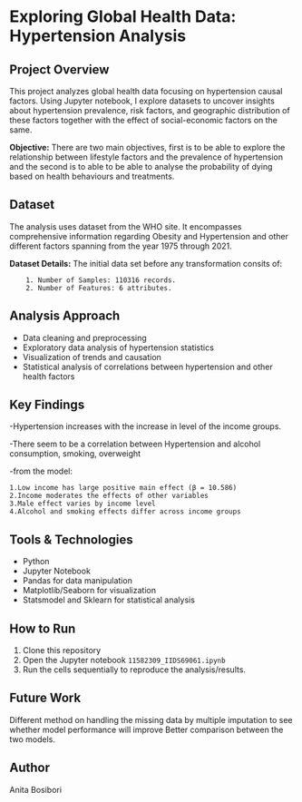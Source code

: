# Exploring Global Health Data: Hypertension Analysis

## Project Overview
This project analyzes global health data focusing on hypertension causal factors. Using Jupyter notebook, I explore datasets to uncover insights about 
hypertension prevalence, risk factors, and geographic distribution of these factors together with the effect of social-economic factors on the same.

**Objective:** There are two main objectives, first is to be able to explore the relationship between lifestyle factors and the prevalence of hypertension 
and the second is to able to be able to analyse the probability of dying based on health behaviours and treatments.

## Dataset
The analysis uses  dataset  from the WHO site. It encompasses comprehensive information regarding Obesity and Hypertension and other different
factors spanning from the year 1975 through 2021.

**Dataset Details:** The initial data set before any transformation consits of:

        1. Number of Samples: 110316 records.
        2. Number of Features: 6 attributes.

## Analysis Approach
- Data cleaning and preprocessing
- Exploratory data analysis of hypertension statistics
- Visualization of trends and causation
- Statistical analysis of correlations between hypertension and other health factors

## Key Findings
-Hypertension increases with the increase in level of the income groups.

-There seem to be a correlation between Hypertension and alcohol consumption, smoking, overweight 

-from the model: 

    1.Low income has large positive main effect (β = 10.586)
    2.Income moderates the effects of other variables
    3.Male effect varies by income level
    4.Alcohol and smoking effects differ across income groups


## Tools & Technologies
- Python
- Jupyter Notebook
- Pandas for data manipulation
- Matplotlib/Seaborn for visualization
- Statsmodel and Sklearn for statistical analysis

## How to Run
1. Clone this repository
2. Open the Jupyter notebook `11582309_IIDS69061.ipynb`
3. Run the cells sequentially to reproduce the analysis/results.
   

## Future Work
Different method on handling the missing data by multiple imputation to see whether model performance will improve
Better comparison between the two models. 

## Author
Anita Bosibori

